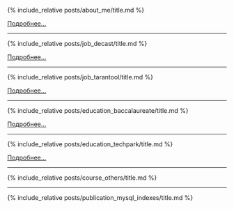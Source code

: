 {% include_relative posts/about_me/title.md %}

[Подробнее...](posts/about_me/index)  

***

{% include_relative posts/job_decast/title.md %}

[Подробнее...](posts/job_decast/index)  

***

{% include_relative posts/job_tarantool/title.md %}

[Подробнее...](posts/job_tarantool/index)

***

{% include_relative posts/education_baccalaureate/title.md %}

[Подробнее...](posts/education_baccalaureate/index)  

***

{% include_relative posts/education_techpark/title.md %}

[Подробнее...](posts/education_techpark/index)  

***

{% include_relative posts/course_others/title.md %}

***

{% include_relative posts/publication_mysql_indexes/title.md %}
